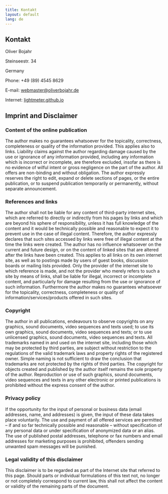 ```yaml
---
title: Kontakt
layout: default
lang: de
---
```


## Kontakt

Oliver Bojahr

Steinseestr. 34

Germany

Phone: +49 (89) 4545 8629

E-mail: webmaster@oliverbojahr.de

Internet: [lightmeter.github.io](https://lightmeter.github.io)

## Imprint and Disclaimer

### Content of the online publication

The author makes no guarantees whatsoever for the topicality, correctness, completeness or quality of the information provided. This applies also to links. Liability claims against the author regarding damage caused by the use or ignorance of any information provided, including any information which is incorrect or incomplete, are therefore excluded, insofar as there is no evidence of wilful intent or gross negligence on the part of the author. All offers are non-binding and without obligation. The author expressly reserves the right to edit, expand or delete sections of pages, or the entire publication, or to suspend publication temporarily or permanently, without separate announcement.

### References and links

The author shall not be liable for any content of third-party internet sites, which are referred to directly or indirectly from his pages by links and which are beyond his sphere of responsibility, unless it has full knowledge of the content and it would be technically possible and reasonable to expect it to prevent use in the case of illegal content. Therefore, the author expressly declares that such sites accessed by links were free of illegal content at the time the links were created. The author has no influence whatsoever on the current and future design, or on the content of linked sites that are altered after the links have been created. This applies to all links on its own internet site, as well as to postings made by users of guest books, discussion boards or mailing lists provided. Only the provider of the internet site to which reference is made, and not the provider who merely refers to such a site by means of links, shall be liable for illegal, incorrect or incomplete content, and particularly for damage resulting from the use or ignorance of such information. Furthermore the author makes no guarantees whatsoever for the topicality, correctness, completeness or quality of information/services/products offered in such sites.

### Copyright

The author in all publications, endeavours to observe copyrights on any graphics, sound documents, video sequences and texts used; to use its own graphics, sound documents, video sequences and texts; or to use unlicensed graphics, sound documents, video sequences and texts. All trademarks named in and used on the internet site, including those which may be protected by third parties, are subject without restriction to the regulations of the valid trademark laws and property rights of the registered owner. Simple naming is not sufficient to draw the conclusion that trademarks are not protected by the rights of third parties.
The copyright for objects created and published by the author itself remains the sole property of the author. Reproduction or use of such graphics, sound documents, video sequences and texts in any other electronic or printed publications is prohibited without the express consent of the author.

### Privacy policy

If the opportunity for the input of personal or business data (email addresses, name, and addresses) is given, the input of these data takes place voluntarily. The use and payment of all offered services are permitted – if and so far technically possible and reasonable – without specification of any personal data or under specification of anonymized data or an alias. The use of published postal addresses, telephone or fax numbers and email addresses for marketing purposes is prohibited, offenders sending unwanted spam messages will be punished.

### Legal validity of this disclaimer

This disclaimer is to be regarded as part of the Internet site that referred to this page. Should parts or individual formulations of this text not, no longer or not completely correspond to current law, this shall not affect the content or validity of the remaining parts of the document.
